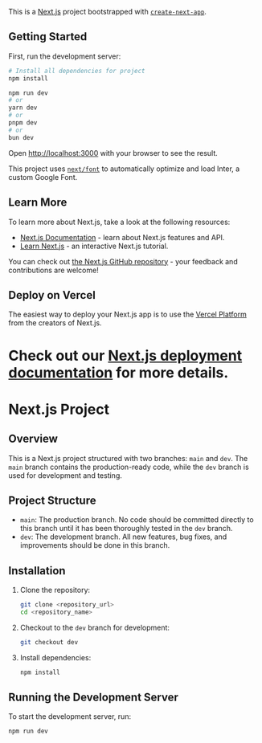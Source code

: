 
This is a [Next.js](https://nextjs.org/) project bootstrapped with [`create-next-app`](https://github.com/vercel/next.js/tree/canary/packages/create-next-app).

## Getting Started

First, run the development server:

```bash
# Install all dependencies for project
npm install

npm run dev
# or
yarn dev
# or
pnpm dev
# or
bun dev
```

Open [http://localhost:3000](http://localhost:3000) with your browser to see the result.

This project uses [`next/font`](https://nextjs.org/docs/basic-features/font-optimization) to automatically optimize and load Inter, a custom Google Font.

## Learn More

To learn more about Next.js, take a look at the following resources:

- [Next.js Documentation](https://nextjs.org/docs) - learn about Next.js features and API.
- [Learn Next.js](https://nextjs.org/learn) - an interactive Next.js tutorial.

You can check out [the Next.js GitHub repository](https://github.com/vercel/next.js/) - your feedback and contributions are welcome!

## Deploy on Vercel

The easiest way to deploy your Next.js app is to use the [Vercel Platform](https://vercel.com/new?utm_medium=default-template&filter=next.js&utm_source=create-next-app&utm_campaign=create-next-app-readme) from the creators of Next.js.

Check out our [Next.js deployment documentation](https://nextjs.org/docs/deployment) for more details.
=======
# Next.js Project

## Overview

This is a Next.js project structured with two branches: `main` and `dev`. The `main` branch contains the production-ready code, while the `dev` branch is used for development and testing. 

## Project Structure

- `main`: The production branch. No code should be committed directly to this branch until it has been thoroughly tested in the `dev` branch.
- `dev`: The development branch. All new features, bug fixes, and improvements should be done in this branch.

## Installation

1. Clone the repository:

    ```sh
    git clone <repository_url>
    cd <repository_name>
    ```

2. Checkout to the `dev` branch for development:

    ```sh
    git checkout dev
    ```

3. Install dependencies:

    ```sh
    npm install
    ```

## Running the Development Server

To start the development server, run:

```sh
npm run dev

